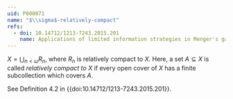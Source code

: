 ```yaml
---
uid: P000071
name: "$\\sigma$-relatively-compact"
refs:
  - doi: 10.14712/1213-7243.2015.201
    name: Applications of limited information strategies in Menger's game (S. Clontz)
---
```

$X=\bigcup_{n<\omega}R_n$, where $R_n$ is relatively compact to $X$.  Here, a set $A\subseteq X$ is called *relatively compact to* $X$ if every open cover of $X$ has a finite subcollection which covers $A$.

See Definition 4.2 in {{doi:10.14712/1213-7243.2015.201}}.
